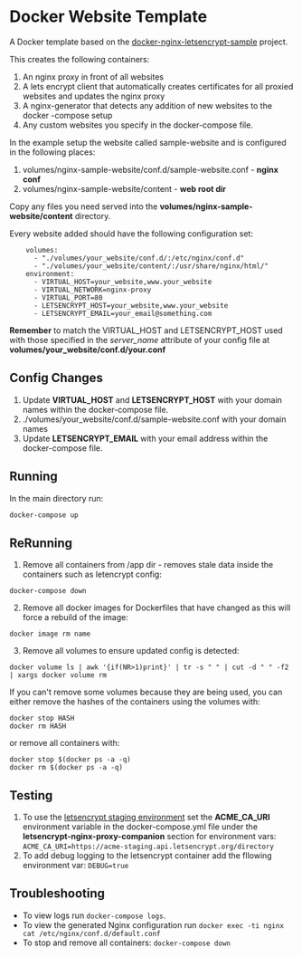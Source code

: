 # Docker Website Template

A Docker template based on the [docker-nginx-letsencrypt-sample](https://github.com/gilyes/docker-nginx-letsencrypt-sample) project.

This creates the following containers:

1. An nginx proxy in front of all websites
1. A lets encrypt client that automatically creates certificates for all proxied websites and updates the nginx proxy
1. A nginx-generator that detects any addition of new websites to the docker -compose setup
1. Any custom websites you specify in the docker-compose file.

In the example setup the website called sample-website and is configured in the following places:

1. volumes/nginx-sample-website/conf.d/sample-website.conf - __nginx conf__
1. volumes/nginx-sample-website/content - __web root dir__

Copy any files you need served into the __volumes/nginx-sample-website/content__ directory.

Every website added should have the following configuration set:

```
    volumes:
      - "./volumes/your_website/conf.d/:/etc/nginx/conf.d"
      - "./volumes/your_website/content/:/usr/share/nginx/html/"
    environment:
      - VIRTUAL_HOST=your_website,www.your_website
      - VIRTUAL_NETWORK=nginx-proxy
      - VIRTUAL_PORT=80
      - LETSENCRYPT_HOST=your_website,www.your_website
      - LETSENCRYPT_EMAIL=your_email@something.com
```

__Remember__ to match the VIRTUAL_HOST and LETSENCRYPT_HOST used with those specified in the _server_name_ attribute of your config file at __volumes/your_website/conf.d/your.conf__

## Config Changes

1. Update __VIRTUAL_HOST__ and __LETSENCRYPT_HOST__ with your domain names within the docker-compose file.
1. ./volumes/your_website/conf.d/sample-website.conf with your domain names
1. Update __LETSENCRYPT_EMAIL__ with your email address within the docker-compose file.

## Running
In the main directory run:
```bash
docker-compose up
```

## ReRunning
1. Remove all containers from /app dir - removes stale data inside the containers such as letencrypt config:
```
docker-compose down
```

2. Remove all docker images for Dockerfiles that have changed as this will force a rebuild of the image:
```
docker image rm name
```

3. Remove all volumes to ensure updated config is detected:
```
docker volume ls | awk '{if(NR>1)print}' | tr -s " " | cut -d " " -f2 | xargs docker volume rm
```
If you can't remove some volumes because they are being used, you can either remove the hashes of the containers using the volumes with:

```
docker stop HASH
docker rm HASH
```

or remove all containers with:

```
docker stop $(docker ps -a -q)
docker rm $(docker ps -a -q)
```

## Testing
1. To use the [letsencrypt staging environment](https://letsencrypt.org/docs/staging-environment/) set the __ACME_CA_URI__ environment variable in the docker-compose.yml file under the __letsencrypt-nginx-proxy-companion__ section for environment vars: ```ACME_CA_URI=https://acme-staging.api.letsencrypt.org/directory```
1. To add debug logging to the letsencrypt container add the fllowing environment var: ```DEBUG=true```

## Troubleshooting
* To view logs run `docker-compose logs`.
* To view the generated Nginx configuration run `docker exec -ti nginx cat /etc/nginx/conf.d/default.conf`
* To stop and remove all containers: ```docker-compose down```



